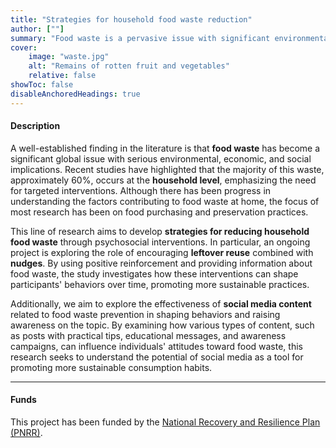 ```yaml
---
title: "Strategies for household food waste reduction" 
author: [""]
summary: "Food waste is a pervasive issue with significant environmental, economic, and social consequences, affecting households worldwide. This project explores various behavioral interventions aimed at reducing food waste at the household level, focusing on how small changes in daily habits and decisions can lead to substantial reductions in waste."
cover:
    image: "waste.jpg"
    alt: "Remains of rotten fruit and vegetables"
    relative: false
showToc: false
disableAnchoredHeadings: true
---
```


#### Description

A well-established finding in the literature is that **food waste** has become a significant global issue with serious environmental, economic, and social implications. Recent studies have highlighted that the majority of this waste, approximately 60%, occurs at the **household level**, emphasizing the need for targeted interventions. Although there has been progress in understanding the factors contributing to food waste at home, the focus of most research has been on food purchasing and preservation practices.

This line of research aims to develop **strategies for reducing household food waste** through psychosocial interventions. In particular, an ongoing project is exploring the role of encouraging **leftover reuse** combined with **nudges**. By using positive reinforcement and providing information about food waste, the study investigates how these interventions can shape participants' behaviors over time, promoting more sustainable practices.

Additionally, we aim to explore the effectiveness of **social media content** related to food waste prevention in shaping behaviors and raising awareness on the topic. By examining how various types of content, such as posts with practical tips, educational messages, and awareness campaigns, can influence individuals' attitudes toward food waste, this research seeks to understand the potential of social media as a tool for promoting more sustainable consumption habits.

------------------------------------------------------------------------

#### Funds

This project has been funded by the [National Recovery and Resilience Plan (PNRR)](https://www.italiadomani.gov.it/content/sogei-ng/it/en/home.html).
